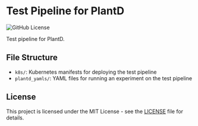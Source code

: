 # Test Pipeline for PlantD

![GitHub License](https://img.shields.io/github/license/CarnegieMellon-PlantD/plantd-test-pipeline?label=License)

Test pipeline for PlantD.

## File Structure

- `k8s/`: Kubernetes manifests for deploying the test pipeline
- `plantd_yamls/`: YAML files for running an experiment on the test pipeline

## License

This project is licensed under the MIT License - see the [LICENSE](LICENSE) file for details.

